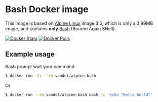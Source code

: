 # Bash Docker image

This image is based on [Alpine Linux](https://alpinelinux.org/) image 3.5, which is only a 3.99MB image, and
contains __only__ [Bash](https://www.gnu.org/software/bash/) (Bourne Again SHell).

[![Docker Stars](https://img.shields.io/docker/stars/vandot/alpine-bash.svg)](https://hub.docker.com/r/vandot/alpine-bash/)
[![Docker Pulls](https://img.shields.io/docker/pulls/vandot/alpine-bash.svg)](https://hub.docker.com/r/vandot/alpine-bash/)

## Example usage

Bash prompt wait your command 
```bash
$ docker run -ti --rm vandot/alpine-bash
```

Or 

```bash
$ docker run --rm vandot/alpine-bash bash -c 'echo "Hello World"'
```